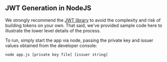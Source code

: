 ## JWT Generation in NodeJS

We strongly recommend the [JWT library](https://github.com/auth0/node-jsonwebtoken) to avoid
the complexity and risk of building tokens on your own.  That said,
we've provided sample code here to illustrate the lower level details
of the process.

To run, simply start the app via node, passing the private key and issuer
values obtained from the developer console:

```bash
node app.js [private key file] [issuer string]
```
